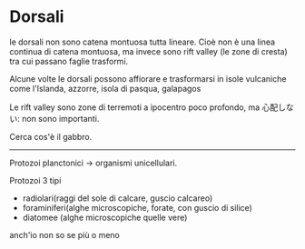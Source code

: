 # Dorsali

le dorsali non sono catena montuosa tutta lineare. Cioè non è una linea continua di catena montuosa, ma invece sono rift valley (le zone di cresta) tra cui passano faglie trasformi.

Alcune volte le dorsali possono affiorare e trasformarsi in isole vulcaniche come l'Islanda, azzorre, isola di pasqua, galapagos

Le rift valley sono zone di terremoti a ipocentro poco profondo, ma 心配しない: non sono importanti.

Cerca cos'è il gabbro.

---

Protozoi planctonici -> organismi unicellulari.

Protozoi 3 tipi
+ radiolari(raggi del sole di calcare, guscio calcareo) 
+ foraminiferi(alghe microscopiche, forate, con guscio di silice)
+ diatomee (alghe microscopiche quelle vere)

anch'io non so se più o meno


